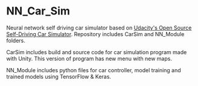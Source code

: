 # NN_Car_Sim
Neural network self driving car simulator based on [Udacity's Open Source Self-Driving Car Simulator](https://github.com/udacity/self-driving-car-sim).
Repository includes CarSim and NN_Module folders.

CarSim includes build and source code for car simulation program made with Unity. This version of program has new menu with new maps.

NN_Module includes python files for car controller, model training and trained models using TensorFlow & Keras.
